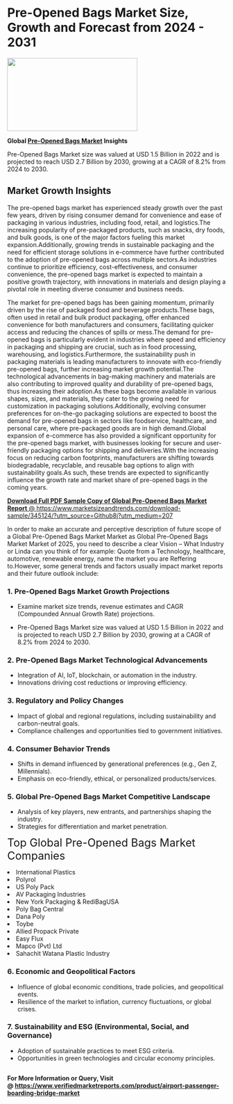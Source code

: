 <H1>Pre-Opened Bags Market Size, Growth and Forecast from 2024 - 2031</H1><img class="aligncenter size-medium wp-image-584254" src="https://thirdeyenews.in/wp-content/uploads/2024/09/Global-Market-Research-300x168.jpeg" alt="" width="300" height="168" /><p><strong>Global&nbsp;<a href="https://www.marketsizeandtrends.com/download-sample/345124/?utm_source=Github8j?utm_medium=207">Pre-Opened Bags Market</a> Insights</strong></p><p>Pre-Opened Bags Market size was valued at USD 1.5 Billion in 2022 and is projected to reach USD 2.7 Billion by 2030, growing at a CAGR of 8.2% from 2024 to 2030.</p><p><h2>Market Growth Insights</h2> <p>The pre-opened bags market has experienced steady growth over the past few years, driven by rising consumer demand for convenience and ease of packaging in various industries, including food, retail, and logistics.The increasing popularity of pre-packaged products, such as snacks, dry foods, and bulk goods, is one of the major factors fueling this market expansion.Additionally, growing trends in sustainable packaging and the need for efficient storage solutions in e-commerce have further contributed to the adoption of pre-opened bags across multiple sectors.As industries continue to prioritize efficiency, cost-effectiveness, and consumer convenience, the pre-opened bags market is expected to maintain a positive growth trajectory, with innovations in materials and design playing a pivotal role in meeting diverse consumer and business needs.</p> <p><a href="#"></a></p> <p>The market for pre-opened bags has been gaining momentum, primarily driven by the rise of packaged food and beverage products.These bags, often used in retail and bulk product packaging, offer enhanced convenience for both manufacturers and consumers, facilitating quicker access and reducing the chances of spills or mess.The demand for pre-opened bags is particularly evident in industries where speed and efficiency in packaging and shipping are crucial, such as in food processing, warehousing, and logistics.Furthermore, the sustainability push in packaging materials is leading manufacturers to innovate with eco-friendly pre-opened bags, further increasing market growth potential.The technological advancements in bag-making machinery and materials are also contributing to improved quality and durability of pre-opened bags, thus increasing their adoption.As these bags become available in various shapes, sizes, and materials, they cater to the growing need for customization in packaging solutions.Additionally, evolving consumer preferences for on-the-go packaging solutions are expected to boost the demand for pre-opened bags in sectors like foodservice, healthcare, and personal care, where pre-packaged goods are in high demand.Global expansion of e-commerce has also provided a significant opportunity for the pre-opened bags market, with businesses looking for secure and user-friendly packaging options for shipping and deliveries.With the increasing focus on reducing carbon footprints, manufacturers are shifting towards biodegradable, recyclable, and reusable bag options to align with sustainability goals.As such, these trends are expected to significantly influence the growth rate and market share of pre-opened bags in the coming years.</p> <p><a href="#"></p><p><span class=""><strong>Download Full PDF Sample Copy of Global Pre-Opened Bags Market Report</strong> @ <a href="https://www.marketsizeandtrends.com/download-sample/345124/?utm_source=Github8j?utm_medium=207" target="_blank">https://www.marketsizeandtrends.com/download-sample/345124/?utm_source=Github8j?utm_medium=207</a></span></p><p>In order to make an accurate and perceptive description of future scope of a Global&nbsp;Pre-Opened Bags Market Market as Global&nbsp;Pre-Opened Bags Market Market of 2025, you need to describe a clear Vision &ndash; What Industry or Linda can you think of for example: Quote from a Technology, healthcare, automotive, renewable energy, name the market you are Reffering to.However, some general trends and factors usually impact market reports and their future outlook include:</p><h3>1.&nbsp;<strong>Pre-Opened Bags Market Growth Projections</strong></h3><ul><li>Examine market size trends, revenue estimates and CAGR (Compounded Annual Growth Rate) projections.</li><li><p>Pre-Opened Bags Market size was valued at USD 1.5 Billion in 2022 and is projected to reach USD 2.7 Billion by 2030, growing at a CAGR of 8.2% from 2024 to 2030.</p></li></ul><h3>2.&nbsp;<strong>Pre-Opened Bags Market Technological Advancements</strong></h3><ul><li>Integration of AI, IoT, blockchain, or automation in the industry.</li><li>Innovations driving cost reductions or improving efficiency.</li></ul><h3>3.&nbsp;<strong>Regulatory and Policy Changes</strong></h3><ul><li>Impact of global and regional regulations, including sustainability and carbon-neutral goals.</li><li>Compliance challenges and opportunities tied to government initiatives.</li></ul><h3>4.&nbsp;<strong>Consumer Behavior Trends</strong></h3><ul><li>Shifts in demand influenced by generational preferences (e.g., Gen Z, Millennials).</li><li>Emphasis on eco-friendly, ethical, or personalized products/services.</li></ul><h3>5.&nbsp;<strong>Global Pre-Opened Bags Market Competitive Landscape</strong></h3><ul><li>Analysis of key players, new entrants, and partnerships shaping the industry.</li><li>Strategies for differentiation and market penetration.</li></ul><p data-pm-slice="1 1 []"><span style="color: inherit; font-family: inherit; font-size: 25px;">Top Global Pre-Opened Bags Market Companies</span></p><div class="" data-test-id=""><p><li>International Plastics</li><li> Polyrol</li><li> US Poly Pack</li><li> AV Packaging Industries</li><li> New York Packaging & RediBagUSA</li><li> Poly Bag Central</li><li> Dana Poly</li><li> Toybe</li><li> Allied Propack Private</li><li> Easy Flux</li><li> Mapco (Pvt) Ltd</li><li> Sahachit Watana Plastic Industry</li></p></div><h3>6.&nbsp;<strong>Economic and Geopolitical Factors</strong></h3><ul><li>Influence of global economic conditions, trade policies, and geopolitical events.</li><li>Resilience of the market to inflation, currency fluctuations, or global crises.</li></ul><h3>7.&nbsp;<strong>Sustainability and ESG (Environmental, Social, and Governance)</strong></h3><ul><li>Adoption of sustainable practices to meet ESG criteria.</li><li>Opportunities in green technologies and circular economy principles.</li></ul><h2><strong style="font-size: 14px;">For More Information or Query, Visit @&nbsp;</strong><a style="background-color: #ffffff; font-size: 14px;" href="https://www.marketsizeandtrends.com/report/pre-opened-bags-market/" target="_blank">https://www.verifiedmarketreports.com/product/airport-passenger-boarding-bridge-market</a></h2>